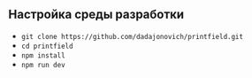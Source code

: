 ## Настройка среды разработки

- `git clone https://github.com/dadajonovich/printfield.git`
- `cd printfield`
- `npm install`
- `npm run dev`
